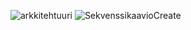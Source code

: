 ![arkkitehtuuri](http://yuml.me/6f282b06.png)
![SekvenssikaavioCreate](https://www.websequencediagrams.com/cgi-bin/cdraw?lz=VUktPipkYjogbmV3IERhdGFiYXNlKGxhcmFkaWdhcHBlbi5kYik7CgAjBXBkACIGUGxheWVyRGFvKAASCmUAFQdFeGVyY2lzZQAQDm1hbmFnZQBgBk0ABwVtZW50KHBkLCBlZCk7CgAaBi0-KmNhbGMAgQcGQ2FsY3VsYXRvcigpOwoAfAUrAD8IYwAVB2UoLi4uADQLKwA5BnRyeXsAFQ59AFoJLT5VSTogY2F0Y2h7cmV0dXJuIGZhbHNlfTsKY2FsYy0-LQCBJAgAFwdMb25nAIEXCgAOD2NyZWF0ZQCBbAgAfhBlZACBBQcAIQUoAIITDACBNAUpfTsKZWQtAEwKAIECFQCBLA0AgScFADEFAIEYEXRydWUAgkAKLVVJAAsPCg&s=default)
